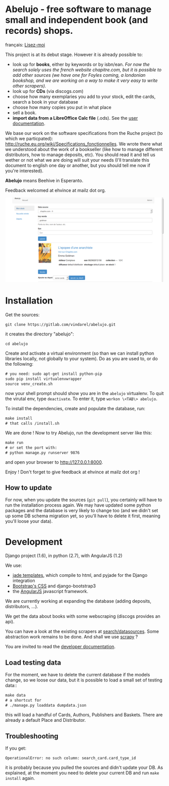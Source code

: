 Abelujo - free software to manage small and independent book (and records) shops.
=================================================================================

français: [Lisez-moi](README_fr.md "README en français")

This project is at its debut stage. However it is already possible to:

-   look up for **books**, either by keywords or by isbn/ean. *For now
    the search solely uses the french website chapitre.com, but it is
    possible to add other sources (we have one for Foyles coming, a
    londonian bookshop, and we are working on a way to make it very easy
    to write other scrapers).*
-   look up for **CDs** (via discogs.com)
-   choose how many exemplaries you add to your stock, edit the cards,
    search a book in your database
-   choose how many copies you put in what place
-   sell a book.
-   **import data from a LibreOffice Calc file** (.ods). See the [user documentation](doc/user/index.rst "user doc").

We base our work on the software specifications from the Ruche project
(to which we particpated):
<http://ruche.eu.org/wiki/Specifications_fonctionnelles>. We wrote there
what we understood about the work of a bookseller (like how to manage
different distributors, how to manage deposits, etc). You should read it
and tell us wether or not what we are doing will suit your needs (I'll
translate this document to english one day or another, but you should
tell me now if you're interested).

**Abelujo** means Beehive in Esperanto.

Feedback welcomed at ehvince at mailz dot org.

![looking for a registered card](doc/abelujo-collection.png)

Installation
============

Get the sources:

    git clone https://gitlab.com/vindarel/abelujo.git

it creates the directory "abelujo":

    cd abelujo

Create and activate a virtual environment (so than we can install python
libraries locally, not globally to your system). Do as you are used to,
or do the following:

    # you need: sudo apt-get install python-pip
    sudo pip install virtualenvwrapper
    source venv_create.sh

now your shell prompt should show you are in the `abelujo`
virtualenv. To quit the virutal env, type `deactivate`. To enter it,
type `workon \<TAB\> abelujo`.

To install the dependencies, create and populate the database, run:

    make install
    # that calls /install.sh

We are done ! Now to try Abelujo, run the development server like this:

    make run
    # or set the port with:
    # python manage.py runserver 9876

and open your browser to <http://127.0.0.1:8000>.

Enjoy ! Don't forget to give feedback at ehvince at mailz dot org !

How to update
-------------

For now, when you update the sources (`git pull`), you certainly will have
to run the installation process again. We may have updated some python
packages and the database is very likely to change too (and we didn't
set up some DB schema migration yet, so you'll have to delete it first,
meaning you'll loose your data).

Development
===========

Django project (1.6), in python (2.7), with AngularJS (1.2)

We use:

-   [jade templates](http://jade-lang.com/), which compile to html,
    and pyjade for the Django integration
-   [Bootstrap's CSS](http://getbootstrap.com) and django-bootstrap3
-   the [AngularJS](https://angularjs.org/) javascript framework.

We are currently working at expanding the database (adding deposits,
distributors, …).

We get the data about books with some webscraping (discogs provides an
api).

You can have a look at the existing scrapers at [search/datasources](search/datasources/). Some
abstraction work remains to be done. And shall we use [scrapy](http://doc.scrapy.org/en/latest/intro/overview.html) ?

You are invited to read the [developer documentation](doc/dev/index.rst).


Load testing data
-----------------

For the moment, we have to delete the current database if the models
change, so we loose our data, but it is possible to load a small set
of testing data::

    make data
    # a shortcut for
    # ./manage.py loaddata dumpdata.json

this will load a handful of Cards, Authors, Publishers and
Baskets. There are already a default Place and Distributor.

Troubleshooting
---------------

If you get:

    OperationalError: no such column: search_card.card_type_id

it is probably because you pulled the sources and didn't update your
DB. As explained, at the moment you need to delete your current DB and
run `make install` again.
